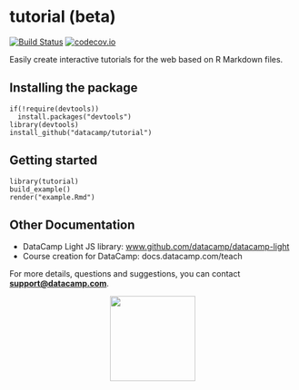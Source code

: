 # tutorial (beta)

[![Build Status](https://api.travis-ci.org/datacamp/tutorial.svg?branch=master)](https://travis-ci.org/datacamp/tutorial)
[![codecov.io](https://codecov.io/github/datacamp/tutorial/coverage.svg?branch=master)](https://codecov.io/github/datacamp/tutorial?branch=master)

Easily create interactive tutorials for the web based on R Markdown files.

## Installing the package

```
if(!require(devtools))
  install.packages("devtools")
library(devtools)
install_github("datacamp/tutorial")
```

## Getting started

```
library(tutorial)
build_example()
render("example.Rmd")
```

## Other Documentation

- DataCamp Light JS library: www.github.com/datacamp/datacamp-light
- Course creation for DataCamp: docs.datacamp.com/teach

For more details, questions and suggestions, you can contact <b>support@datacamp.com</b>.

<p align="center">
<img src="https://s3.amazonaws.com/assets.datacamp.com/img/logo/logo_blue_full.svg" width="150manag">
</p>
